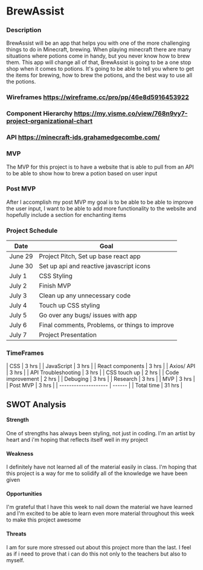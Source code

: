 <!-- CODENAME: BANANA -->
# BrewAssist
### Description
BrewAssist will be an app that helps you with one of the more challenging things to do in Minecraft, brewing. When playing minecraft there are many situations where potions come in handy, but you never know how to brew them. This app will change all of that, BrewAssist is going to be a one stop shop when it comes to potions. It's going to be able to tell you where to get the items for brewing, how to brew the potions, and the best way to use all the potions.
### Wireframes https://wireframe.cc/pro/pp/46e8d5916453922
### Component Hierarchy  https://my.visme.co/view/768n9vy7-project-organizational-chart
### API https://minecraft-ids.grahamedgecombe.com/
### MVP
The MVP for this project is to have a website that is able to pull from an API to be able to show how to brew a potion based on user input
### Post MVP
After I accomplish my post MVP my goal is to be able to be able to improve the user input, I want to be able to add more functionality to the website and hopefully include a section for enchanting items
### Project Schedule
| Date    |                     Goal                       |
| ------- | ---------------------------------------------- |
| June 29 | Project Pitch, Set up base react app           |
| June 30 | Set up api and reactive javascript icons       |
| July 1  | CSS Styling                                    |
| July 2  | Finish MVP                                     |
| July 3  | Clean up any unnecessary code                  |
| July 4  | Touch up CSS styling                           |
| July 5  | Go over any bugs/ issues with app              |
| July 6  | Final comments, Problems, or things to improve |
| July 7  | Project Presentation                           |
### TimeFrames
| CSS                  | 3 hrs  |
| JavaScript           | 3 hrs  |
| React components     | 3 hrs  |
| Axios/ API           | 3 hrs  |
| API Troubleshooting  | 3 hrs  |
| CSS touch up         | 2 hrs  |
| Code improvement     | 2 hrs  |
| Debuging             | 3 hrs  |
| Research             | 3 hrs  |
| MVP                  | 3 hrs  |
| Post MVP             | 3 hrs  |
| -------------------- | ------ |
| Total time           | 31 hrs |
## SWOT Analysis
#### Strength
One of  strengths has always been styling, not just in coding. I'm an artist by heart and i'm hoping that reflects itself well in my project
#### Weakness
I definitely have not learned all of the material easily in class. I'm hoping that this project is a way for me to solidify all of the knowledge we have been given
#### Opportunities
I'm grateful that I have this week to nail down the material we have learned and I'm excited to be able to learn even more material throughout this week to make this project awesome
#### Threats
I am for sure more stressed out about this project more than the last. I feel as if i need to prove that i can do this not only to the teachers but also to myself. 